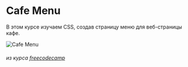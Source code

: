 # Cafe Menu 
В этом курсе изучаем CSS, создав страницу меню для веб-страницы кафе.

![Cafe Menu](https://i.postimg.cc/pdb3SZQt/2024-09-02-15-57-33.png)


###### из курса [freecodecamp](https://www.freecodecamp.org/learn/2022/responsive-web-design/)